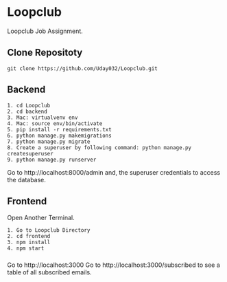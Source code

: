 # Loopclub
Loopclub Job Assignment.


## Clone Repositoty

```
git clone https://github.com/Uday032/Loopclub.git
```

## Backend

```
1. cd Loopclub
2. cd backend
3. Mac: virtualvenv env
4. Mac: source env/bin/activate
5. pip install -r requirements.txt
6. python manage.py makemigrations
7. python manage.py migrate
8. Create a superuser by following command: python manage.py createsuperuser 
9. python manage.py runserver
```

Go to http://localhost:8000/admin and, the superuser credentials to access the database.

## Frontend

Open Another Terminal.
```
1. Go to Loopclub Directory
2. cd frontend
3. npm install
4. npm start
```
###

Go to http://localhost:3000
Go to http://localhost:3000/subscribed to see a table of all subscribed emails.